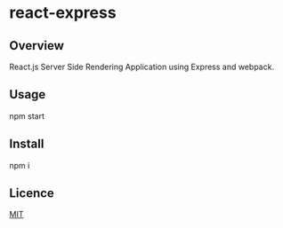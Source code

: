 # react-express

## Overview

React.js Server Side Rendering Application using Express and webpack.

## Usage
npm start

## Install
npm i

## Licence
[MIT](https://github.com/tcnksm/tool/blob/master/LICENCE)

